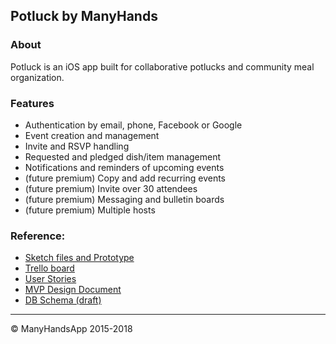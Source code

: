## Potluck by ManyHands



### About

Potluck is an iOS app built for collaborative potlucks and community meal organization. 



### Features

- Authentication by email, phone, Facebook or Google
- Event creation and management
- Invite and RSVP handling
- Requested and pledged dish/item management
- Notifications and reminders of upcoming events
- (future premium) Copy and add recurring events
- (future premium) Invite over 30 attendees
- (future premium) Messaging and bulletin boards
- (future premium) Multiple hosts 



### Reference:

- [Sketch files and Prototype](https://sketch.cloud/s/Oeonw)
- [Trello board](https://trello.com/b/Ao3BEM1N/potluck-by-manyhandsapp)
- [User Stories](https://docs.google.com/document/d/1Kigk5SXNbVuejAzxnCzFjFdnWgBcqZFEQQwkGNQDprw/edit)
- [MVP Design Document](https://docs.google.com/document/d/1F5GlxtKkticPHnaLD3ct78HSxmm1FFyFbaVzdK345a4/edit)
- [DB Schema (draft)](https://docs.google.com/spreadsheets/d/1N4WWc0Cu9z_nrGkWCaPBlcBzAy0h3xovd7wqk_60eoY/edit#gid=2016124231)

---

&copy; ManyHandsApp 2015-2018